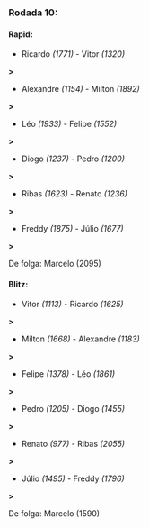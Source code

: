 ### Rodada 10:

#### Rapid:

* Ricardo *(1771)*     -     Vitor *(1320)*

 **>** 
* Alexandre *(1154)*     -     Milton *(1892)*

 **>** 
* Léo *(1933)*     -     Felipe *(1552)*

 **>** 
* Diogo *(1237)*     -     Pedro *(1200)*

 **>** 
* Ribas *(1623)*     -     Renato *(1236)*

 **>** 
* Freddy *(1875)*     -     Júlio *(1677)*

 **>** 

De folga: Marcelo (2095)

#### Blitz:

* Vitor *(1113)*     -     Ricardo *(1625)*

 **>** 
* Milton *(1668)*     -     Alexandre *(1183)*

 **>** 
* Felipe *(1378)*     -     Léo *(1861)*

 **>** 
* Pedro *(1205)*     -     Diogo *(1455)*

 **>** 
* Renato *(977)*     -     Ribas *(2055)*

 **>** 
* Júlio *(1495)*     -     Freddy *(1796)*

 **>** 

De folga: Marcelo (1590)

